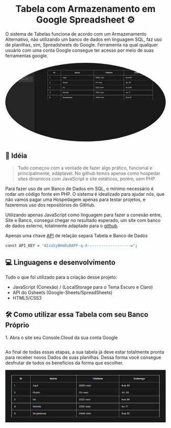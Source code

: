 <h1 align="center" id="title">Tabela com Armazenamento em Google Spreadsheet ⚙</h1>
<p id="description">O sistema de Tabelas funciona de acordo com um Armazenamento Alternativo, não utilizando um banco de dados em linguagem SQL, faz uso de planilhas, sim, Spreadsheets do Google. Ferramenta na qual qualquer usuário com uma conta Google consegue ter acesso por meio de suas ferramentas google.</p>

<!-- ![alt text](https://github.com/henzofelici/Tabelas-com-Armazenamento-em-Google-Speadsheet/blob/main/tabela.png?raw=true) -->

 <a url="#"><img src="https://github.com/henzofelici/Tabelas-com-Armazenamento-em-Google-Speadsheet/blob/main/tabela.png?raw=true" height="auto" width="auto" style="border-radius:50%"></a>

<h2>📀 Idéia</h2>

> Tudo começou com a vontade de fazer algo prático,
> funcional e principalmente, adáptavel. No github temos apenas como
> hospedar sites dinamicos com JavaScript e site estáticos, porém, sem PHP.

Para fazer uso de um Banco de Dados em SQL, o mínimo necessário é rodar um código fonte em PHP. O sistema é idealizado
para ajudar nós, que não vamos pagar uma Hospedagem apenas para testar projetos, e fazeremos uso dos repositórios do GitHub.

Utilizando apenas JavaScript como linguagem para fazer a conexão entre, Site e Banco, consegui chegar no resultado esperado, um site com banco de dados externo, totalmente adaptado para o [github](https://github.com/henzofelici/Tabelas-com-Armazenamento-em-Google-Speadsheet).

Apenas uma chave [API](https://console.cloud.google.com/) de relação separa Tabela e Banco de Dados
```bash
const API_KEY = "AIzaSyBHmDvBAPF-q-X-------------------w";
```



<h2>💻 Linguagens e desenvolvimento</h2>

Tudo o que foi utilizado para a criação desse projeto:

*   JavaScript (Conexão) / (LocalStorage para o Tema Escuro e Claro)
*   API do Gsheets (Google-Sheets/SpreadSheets)
*   HTML5/CSS3

<h2>🛠️ Como utilizar essa Tabela com seu Banco Próprio</h2>

<p>1. Abra o site seu Console.Cloud da sua conta Google</p>

```

```


Ao final de todas essas etapas, a sua tabela já deve estar totalmente pronta para receber novos Dados
de suas planilhas. Dessa forma você consegue desfrutar de todos os benefícios da forma que escolher.

![alt text](https://github.com/henzofelici/Tabelas-com-Armazenamento-em-Google-Speadsheet/blob/main/tabeladados.png?raw=true)
